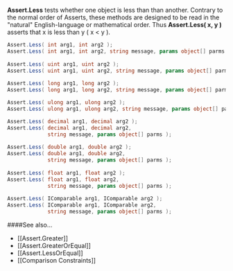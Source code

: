 **Assert.Less** tests whether one object is less than than another.
Contrary to the normal order of Asserts, these methods are designed to be
read in the "natural" English-language or mathematical order. Thus
**Assert.Less( x, y )** asserts that x is less than y ( x &lt; y ).

```C#
Assert.Less( int arg1, int arg2 );
Assert.Less( int arg1, int arg2, string message, params object[] parms );
				
Assert.Less( uint arg1, uint arg2 );
Assert.Less( uint arg1, uint arg2, string message, params object[] parms );
				
Assert.Less( long arg1, long arg2 );
Assert.Less( long arg1, long arg2, string message, params object[] parms );

Assert.Less( ulong arg1, ulong arg2 );
Assert.Less( ulong arg1, ulong arg2, string message, params object[] parms );

Assert.Less( decimal arg1, decimal arg2 );
Assert.Less( decimal arg1, decimal arg2, 
             string message, params object[] parms );
				
Assert.Less( double arg1, double arg2 );
Assert.Less( double arg1, double arg2, 
             string message, params object[] parms );
				
Assert.Less( float arg1, float arg2 );
Assert.Less( float arg1, float arg2, 
             string message, params object[] parms );
				
Assert.Less( IComparable arg1, IComparable arg2 );
Assert.Less( IComparable arg1, IComparable arg2, 
             string message, params object[] parms );
```
####See also...
 * [[Assert.Greater]]
 * [[Assert.GreaterOrEqual]]
 * [[Assert.LessOrEqual]]
 * [[Comparison Constraints]]
